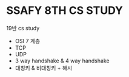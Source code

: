 # SSAFY 8TH CS STUDY

19반 cs study

-   OSI 7 계층
-   TCP
-   UDP
-   3 way handshake & 4 way handshake
-   대칭키 & 비대칭키 + 해시
